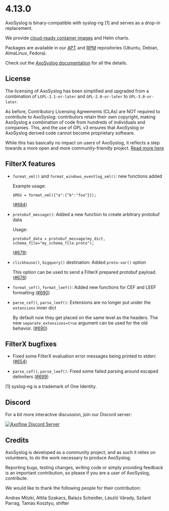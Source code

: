 4.13.0
======

AxoSyslog is binary-compatible with syslog-ng [1] and serves as a drop-in replacement.

We provide [cloud-ready container images](https://github.com/axoflow/axosyslog/#container-images) and Helm charts.

Packages are available in our [APT](https://github.com/axoflow/axosyslog/#deb-packages) and [RPM](https://github.com/axoflow/axosyslog/#rpm-packages) repositories (Ubuntu, Debian, AlmaLinux, Fedora).

Check out the [AxoSyslog documentation](https://axoflow.com/docs/axosyslog-core/) for all the details.

## License

The licensing of AxoSyslog has been simplified and upgraded from a combination of `LGPL-2.1-or-later` and
`GPL-2.0-or-later` to `GPL-3.0-or-later`.

As before, Contributory Licensing Agreements (CLAs) are NOT required to contribute to AxoSyslog: contributors retain
their own copyright, making AxoSyslog a combination of code from hundreds of individuals and companies.
This, and the use of GPL v3 ensures that AxoSyslog or AxoSyslog derived code cannot become proprietary software.

While this has basically no impact on users of AxoSyslog, it reflects a step towards a more open and more
community-friendly project. [Read more here](https://axoflow.com/blog/axosyslog-syslog-ng-fork-license-change-gpl3)

## FilterX features

  * `format_xml()` and `format_windows_eventlog_xml()`: new functions added

    Example usage:
    ```
    $MSG = format_xml({"a":{"b":"foo"}});
    ```
    ([#684](https://github.com/axoflow/axosyslog/pull/684))

  * `protobuf_message()`: Added a new function to create arbitrary protobuf data

    Usage:
    ```
    protobuf_data = protobuf_message(my_dict, schema_file="my_schema_file.proto");
    ```
    ([#678](https://github.com/axoflow/axosyslog/pull/678))

  * `clickhouse()`, `bigquery()` destination: Added `proto-var()` option

    This option can be used to send a FilterX prepared protobuf payload.
    ([#678](https://github.com/axoflow/axosyslog/pull/678))

  * `format_cef()`, `format_leef()`: Added new functions for CEF and LEEF formatting
    ([#690](https://github.com/axoflow/axosyslog/pull/690))

  * `parse_cef()`, `parse_leef()`: Extensions are no longer put under the `extensions` inner dict

    By default now they get placed on the same level as the headers.
    The new `separate_extensions=true` argument can be used for the
    old behavior.
    ([#690](https://github.com/axoflow/axosyslog/pull/690))


## FilterX bugfixes

  * Fixed some FilterX evaluation error messages being printed to stderr.
    ([#654](https://github.com/axoflow/axosyslog/pull/654))

  * `parse_cef()`, `parse_leef()`: Fixed some failed parsing around escaped delimiters
    ([#699](https://github.com/axoflow/axosyslog/pull/699))




[1] syslog-ng is a trademark of One Identity.

## Discord

For a bit more interactive discussion, join our Discord server:

[![Axoflow Discord Server](https://discordapp.com/api/guilds/1082023686028148877/widget.png?style=banner2)](https://discord.gg/E65kP9aZGm)

## Credits

AxoSyslog is developed as a community project, and as such it relies
on volunteers, to do the work necessary to produce AxoSyslog.

Reporting bugs, testing changes, writing code or simply providing
feedback is an important contribution, so please if you are a user
of AxoSyslog, contribute.

We would like to thank the following people for their contribution:

Andras Mitzki, Attila Szakacs, Balazs Scheidler, László Várady, Szilard Parrag,
Tamás Kosztyu, shifter
